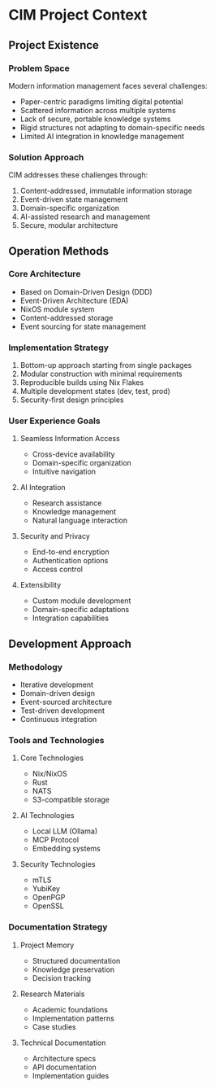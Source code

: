 # CIM Project Context

## Project Existence

### Problem Space
Modern information management faces several challenges:
- Paper-centric paradigms limiting digital potential
- Scattered information across multiple systems
- Lack of secure, portable knowledge systems
- Rigid structures not adapting to domain-specific needs
- Limited AI integration in knowledge management

### Solution Approach
CIM addresses these challenges through:
1. Content-addressed, immutable information storage
2. Event-driven state management
3. Domain-specific organization
4. AI-assisted research and management
5. Secure, modular architecture

## Operation Methods

### Core Architecture
- Based on Domain-Driven Design (DDD)
- Event-Driven Architecture (EDA)
- NixOS module system
- Content-addressed storage
- Event sourcing for state management

### Implementation Strategy
1. Bottom-up approach starting from single packages
2. Modular construction with minimal requirements
3. Reproducible builds using Nix Flakes
4. Multiple development states (dev, test, prod)
5. Security-first design principles

### User Experience Goals
1. Seamless Information Access
   - Cross-device availability
   - Domain-specific organization
   - Intuitive navigation

2. AI Integration
   - Research assistance
   - Knowledge management
   - Natural language interaction

3. Security and Privacy
   - End-to-end encryption
   - Authentication options
   - Access control

4. Extensibility
   - Custom module development
   - Domain-specific adaptations
   - Integration capabilities

## Development Approach

### Methodology
- Iterative development
- Domain-driven design
- Event-sourced architecture
- Test-driven development
- Continuous integration

### Tools and Technologies
1. Core Technologies
   - Nix/NixOS
   - Rust
   - NATS
   - S3-compatible storage

2. AI Technologies
   - Local LLM (Ollama)
   - MCP Protocol
   - Embedding systems

3. Security Technologies
   - mTLS
   - YubiKey
   - OpenPGP
   - OpenSSL

### Documentation Strategy
1. Project Memory
   - Structured documentation
   - Knowledge preservation
   - Decision tracking

2. Research Materials
   - Academic foundations
   - Implementation patterns
   - Case studies

3. Technical Documentation
   - Architecture specs
   - API documentation
   - Implementation guides 